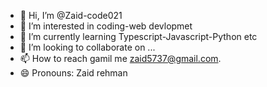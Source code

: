 - 👋 Hi, I’m @Zaid-code021
- 👀 I’m interested in coding-web devlopmet
- 🌱 I’m currently learning Typescript-Javascript-Python etc
- 💞️ I’m looking to collaborate on ...
- 📫 How to reach gamil me zaid5737@gmail.com.
- 😄 Pronouns: Zaid rehman

<!---
Zaid-code021/Zaid-code021 is a ✨ special ✨ repository because its `README.md` (this file) appears on your GitHub profile.
You can click the Preview link to take a look at your changes.
--->
